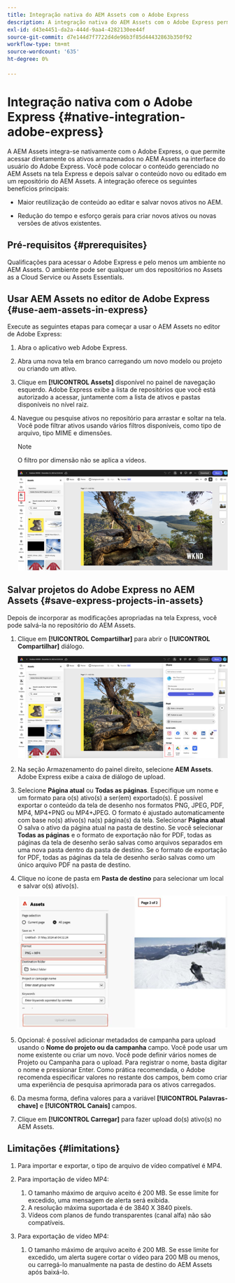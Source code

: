 ```yaml
---
title: Integração nativa do AEM Assets com o Adobe Express
description: A integração nativa do AEM Assets com o Adobe Express permite acessar diretamente os ativos armazenados no AEM Assets na interface do usuário do Adobe Express.
exl-id: d43e4451-da2a-444d-9aa4-4282130ee44f
source-git-commit: d7e144d7f7722d4de96b3f85d44432863b350f92
workflow-type: tm+mt
source-wordcount: '635'
ht-degree: 0%

---
```


# Integração nativa com o Adobe Express {#native-integration-adobe-express}

A AEM Assets integra-se nativamente com o Adobe Express, o que permite acessar diretamente os ativos armazenados no AEM Assets na interface do usuário do Adobe Express. Você pode colocar o conteúdo gerenciado no AEM Assets na tela Express e depois salvar o conteúdo novo ou editado em um repositório do AEM Assets. A integração oferece os seguintes benefícios principais:

* Maior reutilização de conteúdo ao editar e salvar novos ativos no AEM.

* Redução do tempo e esforço gerais para criar novos ativos ou novas versões de ativos existentes.

## Pré-requisitos {#prerequisites}

Qualificações para acessar o Adobe Express e pelo menos um ambiente no AEM Assets. O ambiente pode ser qualquer um dos repositórios no Assets as a Cloud Service ou Assets Essentials.


## Usar AEM Assets no editor de Adobe Express {#use-aem-assets-in-express}

Execute as seguintes etapas para começar a usar o AEM Assets no editor de Adobe Express:

1. Abra o aplicativo web Adobe Express.

2. Abra uma nova tela em branco carregando um novo modelo ou projeto ou criando um ativo.

3. Clique em **[!UICONTROL Assets]** disponível no painel de navegação esquerdo. Adobe Express exibe a lista de repositórios que você está autorizado a acessar, juntamente com a lista de ativos e pastas disponíveis no nível raiz.

4. Navegue ou pesquise ativos no repositório para arrastar e soltar na tela. Você pode filtrar ativos usando vários filtros disponíveis, como tipo de arquivo, tipo MIME e dimensões.

   >[!NOTE]
   >
   >O filtro por dimensão não se aplica a vídeos.

   ![Incluir ativos do complemento Assets](assets/adobe-express-native-integration.png)


## Salvar projetos do Adobe Express no AEM Assets {#save-express-projects-in-assets}

Depois de incorporar as modificações apropriadas na tela Express, você pode salvá-la no repositório do AEM Assets.

1. Clique em **[!UICONTROL Compartilhar]** para abrir o **[!UICONTROL Compartilhar]** diálogo.

   ![Salvar ativos no AEM](assets/adobe-express-share.png)

2. Na seção Armazenamento do painel direito, selecione **AEM Assets**. Adobe Express exibe a caixa de diálogo de upload.
3. Selecione **Página atual** ou **Todas as páginas**. Especifique um nome e um formato para o(s) ativo(s) a ser(em) exportado(s). É possível exportar o conteúdo da tela de desenho nos formatos PNG, JPEG, PDF, MP4, MP4+PNG ou MP4+JPEG. O formato é ajustado automaticamente com base no(s) ativo(s) na(s) página(s) da tela.
Selecionar **Página atual** O salva o ativo da página atual na pasta de destino. Se você selecionar **Todas as páginas** e o formato de exportação não for PDF, todas as páginas da tela de desenho serão salvas como arquivos separados em uma nova pasta dentro da pasta de destino. Se o formato de exportação for PDF, todas as páginas da tela de desenho serão salvas como um único arquivo PDF na pasta de destino.

4. Clique no ícone de pasta em **Pasta de destino** para selecionar um local e salvar o(s) ativo(s).

   ![Salvar ativos no AEM](/help/assets/assets/page-selection-and-destination-folder.svg)

5. Opcional: é possível adicionar metadados de campanha para upload usando o **Nome do projeto ou da campanha** campo. Você pode usar um nome existente ou criar um novo. Você pode definir vários nomes de Projeto ou Campanha para o upload. Para registrar o nome, basta digitar o nome e pressionar Enter.
Como prática recomendada, o Adobe recomenda especificar valores no restante dos campos, bem como criar uma experiência de pesquisa aprimorada para os ativos carregados.

6. Da mesma forma, defina valores para a variável **[!UICONTROL Palavras-chave]** e **[!UICONTROL Canais]** campos.

7. Clique em **[!UICONTROL Carregar]** para fazer upload do(s) ativo(s) no AEM Assets.

## Limitações {#limitations}

1. Para importar e exportar, o tipo de arquivo de vídeo compatível é MP4.

2. Para importação de vídeo MP4:

   1. O tamanho máximo de arquivo aceito é 200 MB. Se esse limite for excedido, uma mensagem de alerta será exibida.
   2. A resolução máxima suportada é de 3840 X 3840 pixels.
   3. Vídeos com planos de fundo transparentes (canal alfa) não são compatíveis.

3. Para exportação de vídeo MP4:

   1. O tamanho máximo de arquivo aceito é 200 MB. Se esse limite for excedido, um alerta sugere cortar o vídeo para 200 MB ou menos, ou carregá-lo manualmente na pasta de destino do AEM Assets após baixá-lo.



